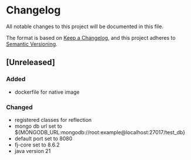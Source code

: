 # Changelog

All notable changes to this project will be documented in this file.

The format is based on [Keep a Changelog](https://keepachangelog.com/en/1.1.0/),
and this project adheres to [Semantic Versioning](https://semver.org/spec/v2.0.0.html).

## [Unreleased]

### Added

- dockerfile for native image

### Changed

- registered classes for reflection
- mongo db url set to ${MONGODB_URL:mongodb://root:example@localhost:27017/test_db}
- default port set to 8080
- fj-core set to 8.6.2
- java version 21